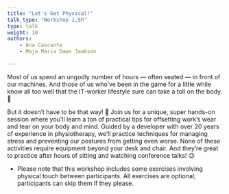 ```yaml
---
title: "Let's Get Physical!"
talk_type: "Workshop 1,5h"
type: talk
weight: 10
authors:
    - Ana Cascante
    - Maja Maria Dawn Jaakson

---
```

Most of us spend an ungodly number of hours — often seated — in front of our machines. And those of us who’ve been in the game for a little while know all too well that the IT-worker lifestyle sure can take a toll on the body. 🙈
 
But it doesn’t have to be that way! 🎉 Join us for a unique, super hands-on session where you'll learn a ton of practical tips for offsetting work’s wear and tear on your body and mind. Guided by a developer with over 20 years of experience in physiotherapy, we’ll practice techniques for managing stress and preventing our postures from getting even worse. None of these activities require equipment beyond your desk and chair. And they’re great to practice after hours of sitting and watching conference talks! 😉
 
* Please note that this workshop includes some exercises involving physical touch between participants. All exercises are optional; participants can skip them if they please.
